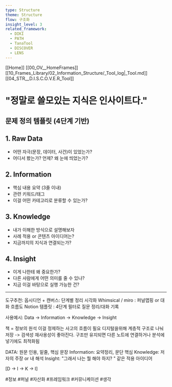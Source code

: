 ```yaml
---
type: Structure
theme: Structure
flow: 구조화
insight_level: 3
related_framework:
  - DIKI
  - PATH
  - TanaTool
  - DISCOVER
  - LENS
---
```


[[Home]]
[[00_OV__HomeFrames]]
[[10_Frames_Library/02_Information_Structure/_Tool_log|_Tool.md]]
[[04_STR__D.I.S.C.O.V.E.R_Tool]]

# "정말로 쓸모있는 지식은 인사이트다."


## 문제 정의 템플릿 (4단계 기반)
## 1. Raw Data  
- 어떤 자극(문장, 데이터, 사건)이 있었는가?  
- 어디서 봤는가? 언제? 왜 눈에 띄었는가?

## 2. Information  
- 핵심 내용 요약 (3줄 이내)  
- 관련 키워드/태그  
- 이걸 어떤 카테고리로 분류할 수 있는가?

## 3. Knowledge  
- 내가 이해한 방식으로 설명해보자  
- 사례 적용 or 콘텐츠 아이디어는?  
- 지금까지의 지식과 연결되는가?

## 4. Insight  
- 이게 나한테 왜 중요한가?  
- 다른 사람에게 어떤 의미를 줄 수 있나?  
- 지금 이걸 바탕으로 실행 가능한 건?

---

도구추천:
옵시디언 + 캔버스: 단계별 정리 시각화
Whimsical / miro : 퍼널맵핑 or 대화 흐름도
Notion 템플릿 : 4단계 필터로 질문 정리/대화 기록

사용예시:
Data → Information → Knowledge → Insight

책 = 정보의 원석 이걸 정제하는 사고의 흐름이 필요
디지털을위해 계층적 구조로 나눠 저장 -> 검색성 재사용성이 좋아진다.
구조만 유지되면 다른 노트에 연결하거나 분석에 넣기에도 최적화됨

DATA: 원문 인용, 밑줄, 핵심 문장 
Information: 요약정리, 문단 핵심
Knowledge: 저자의 주장 or 내 해석
Insight: "그래서 나는 뭘 해야 하지? " 같은 적용 아이디어

[D -> I -> K -> I]


#정보 #퍼널 #자산화 #프레임워크 #커뮤니케이션 
#생각

